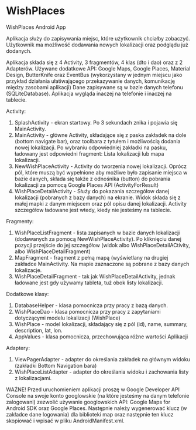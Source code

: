 # WishPlaces
WishPlaces Android App

Aplikacja służy do zapisywania miejsc, które użytkownik chciałby zobaczyć. Użytkownik ma możliwość dodawania nowych lokalizacji oraz
podglądu już dodanych.

Aplikacja składa się z 4 Activity, 3 fragmentów, 4 klas (dto i dao) oraz z 2 Adapterów.
Używane dodatkowe API: Google Maps, Google Places, Material Design, ButterKnife oraz EventBus (wykorzystany w jednym miejscu jako przykład działania ułatiwającego przekazywanie danych, komunikację między zasobami aplikacji)
Dane zapisywane są w bazie danych telefonu (SQLiteDatabase).
Aplikacja wygląda inaczej na telefonie i inaczej na tablecie.

Activity:
1. SplashActivity - ekran startowy. Po 3 sekundach znika i pojawia się MainActivity.
2. MainActivity - główne Activity, składające się z paska zakładek na dole (bottom navigate bar), oraz toolbara z tytułem i możliwością
dodania nowej lokalizacji.
Po wybraniu odpowiedniej zakładki na pasku, ładowany jest odpowiedni fragment: Lista lokalizacji lub mapa lokalizacji.
3. NewWishPlaceActivity - Activity do tworzenia nowej lokalizacji. Oprócz pól, które muszą być wypełnione aby możliwe było zapisanie
miejsca w bazie danych, składa się także z odnośnika (button) do pobrania lokalizacji za pomocą Google Places API (ActivityForResult)
4. WishPlaceDetailActivity - Służy do pokazania szczegółow danej lokalizacji (pobranych z bazy danych) na ekranie. Widok składa się 
z małej mapki z danym miejscem oraz pól opisu danej lokalizacji. Activity szczegółow ładowane jest wtedy, kiedy nie jesteśmy na tablecie.

Fragmenty:
1. WishPlaceListFragment - lista zapisanych w bazie danych lokalizacji (dodawanych za pomocą NewWishPlaceActivity). Po kliknięciu danej pozycji
przejście do jej szczegółow (widok albo WishPlaceDetailACtivity, albo WishPlaceDetailFragment)
2. MapFragment - fragment z pełną mapą (wyświetlany na drugiej zakładce MainActivity. Na mapie zaznaczone są pobrane z bazy danych lokalizacje.
3. WishPlaceDetailFragment - tak jak WishPlaceDetailActivity, jednak ładowane jest gdy używamy tableta, tuż obok listy lokalizacji.

Dodatkowe klasy:
1. DatabaseHelper - klasa pomocnicza przy pracy z bazą danych.
2. WishPlaceDao - klasa pomocnicza przy pracy z zapytaniami dotyczącymi modelu lokalizacji (WishPlace)
3. WishPlace - model lokalizacji, składający się z pól (id), name, summary, description, lat, lon.
4. AppValues - klasa pomocnicza, przechowująca różne wartości Aplikacji

Adaptery:
1. ViewPagerAdapter - adapter do określania zakładek na głównym widoku (zakładki Bottom Navigation bara)
2. WishPlaceListAdapter - adapter do określania widoku i zachowania listy z lokalizacjami.


WAŻNE!
Przed uruchomieniem aplikacji proszę w Google Developer API Console na swoje konto googlowskie (na które jesteśmy na danym telefonie zalogowani) zezwolić używanie googlowskich API: Google Maps for Android SDK oraz Google Places. Następnie należy wygenerować klucz (w zakładce dane logowania) dla biblioteki map oraz następnie ten klucz skopiować i wpisać w pliku AndroidManifest.xml.


